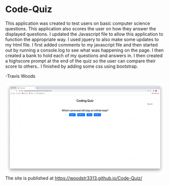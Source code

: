 # Code-Quiz
This application was created to test users on basic computer science questions. This application also scores the user on how they answer the displayed questions.  I updated the Javascript file to allow this application to function the appropriate way. I used jquery to also make some updates to my html file. I first added comments to my javascript file and then started out by running a console.log to see what was happening on the page. I then created a bank to hold each of my questions and answers in. I then created a highscore prompt at the end of the quiz so the user can compare their score to others.. I finished by adding some css using bootstrap. 

-Travis Woods

![imagelink](images/Code-Quiz.png)
The site is published at https://woodstr3313.github.io/Code-Quiz/